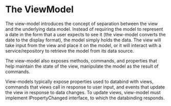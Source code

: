 # The ViewModel

The view-model introduces the concept of separation between the view and the underlying data model. Instead of requiring the model to represent a date in the form that a user expects to see it (the view-model converts the date to the display format), the model simply holds the data. The view will take input from the view and place it on the model, or it will interact with a service/repository to retrieve the model from its data source.

The view-model also exposes methods, commands, and properties that help maintain the state of the view, manipulate the model as the result of commands.

View-models typically expose properties used to databind with views, commands that views call in response to user input, and events that update the view in response to data changes. To update views, view-model must implement IPropertyChanged interface, to which the databinding responds.
